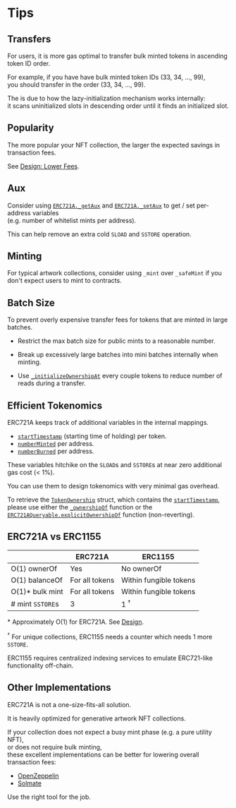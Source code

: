 # Tips

## Transfers

For users, it is more gas optimal to transfer bulk minted tokens in ascending token ID order.

For example, if you have have bulk minted token IDs (33, 34, ..., 99),  
you should transfer in the order (33, 34, ..., 99).

The is due to how the lazy-initialization mechanism works internally:  
it scans uninitialized slots in descending order until it finds an initialized slot.

## Popularity

The more popular your NFT collection, the larger the expected savings in transaction fees.

See [Design: Lower Fees](design.md#lower-fees).

## Aux

Consider using [`ERC721A._getAux`](erc721a.md#_getAux) and
[`ERC721A._setAux`](erc721a.md#_setAux) to get / set per-address variables  
(e.g. number of whitelist mints per address).

This can help remove an extra cold `SLOAD` and `SSTORE` operation.

## Minting

For typical artwork collections, consider using `_mint` over `_safeMint` if you don't expect users to mint to contracts.

## Batch Size

To prevent overly expensive transfer fees for tokens that are minted in large batches.

- Restrict the max batch size for public mints to a reasonable number.

- Break up excessively large batches into mini batches internally when minting.

- Use [`_initializeOwnershipAt`](erc721a.md#_initializeOwnershipAt) every couple tokens to reduce number of reads during a transfer.

## Efficient Tokenomics

ERC721A keeps track of additional variables in the internal mappings.

- [`startTimestamp`](erc721a.md#_ownershipOf) (starting time of holding) per token.
- [`numberMinted`](erc721a.md#_numberMinted) per address.
- [`numberBurned`](erc721a.md#_numberBurned) per address.

These variables hitchike on the `SLOAD`s and `SSTORE`s at near zero additional gas cost (< 1%).

You can use them to design tokenomics with very minimal gas overhead.

To retrieve the [`TokenOwnership`](erc721a.md#TokenOwnership) struct, 
which contains the [`startTimestamp`](erc721a.md#_ownershipOf), 
please use either the 
[`_ownershipOf`](erc721a.md#_ownershipOf) function or the 
[`ERC721AQueryable.explicitOwnershipOf`](erc721a-queryable.md#explicitOwnershipOf) function (non-reverting).

## ERC721A vs ERC1155

|                  | ERC721A        | ERC1155                |
| ---------------- | -------------- | ---------------------- |
| O(1) ownerOf     | Yes            | No ownerOf             |
| O(1) balanceOf   | For all tokens | Within fungible tokens |
| O(1)\* bulk mint | For all tokens | Within fungible tokens |
| # mint `SSTORE`s | 3              | 1 <sup>&#8224;</sup>   |

\* Approximately O(1) for ERC721A. See [Design](design.md).

<sup>&#8224;</sup> For unique collections, ERC1155 needs a counter which needs 1 more `SSTORE`.

ERC1155 requires centralized indexing services to emulate ERC721-like functionality off-chain.

## Other Implementations

ERC721A is not a one-size-fits-all solution.

It is heavily optimized for generative artwork NFT collections.

If your collection does not expect a busy mint phase (e.g. a pure utility NFT),  
or does not require bulk minting,  
these excellent implementations can be better for lowering overall transaction fees:

- [OpenZeppelin](https://github.com/OpenZeppelin/openzeppelin-contracts)
- [Solmate](https://github.com/Rari-Capital/solmate)

Use the right tool for the job.
